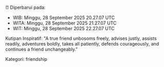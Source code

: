 ⏰ Diperbarui pada:
- WIB: Minggu, 28 September 2025 20.27.07 UTC
- WITA: Minggu, 28 September 2025 21.27.07 UTC
- WIT: Minggu, 28 September 2025 22.27.07 UTC

Kutipan Inspiratif:
"A true friend unbosoms freely, advises justly, assists readily, adventures boldly, takes all patiently, defends courageously, and continues a friend unchangeably."


Kategori: friendship

